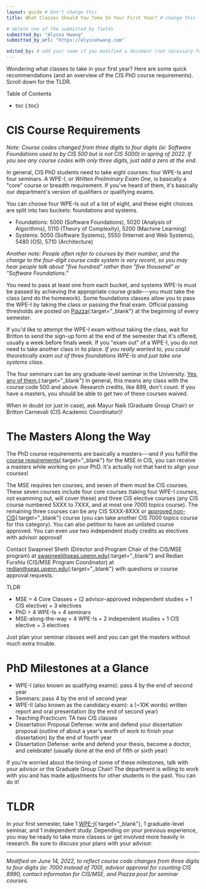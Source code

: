 ```yaml
---
layout: guide # Don't change this
title: What Classes Should You Take In Your First Year? # change this

# delete one of the submitted_by fields
submitted_by: "Alyssa Hwang"
submitted_by_url: "https://alyssahwang.com"

edited_by: # add your name if you modified a document (not necessary for new guides)
---
```

Wondering what classes to take in your first year? Here are some quick recommendations 
(and an overview of the CIS PhD course requirements). Scroll down for the TLDR.

Table of Contents
- toc
{:toc}

# CIS Course Requirements
*Note: Course codes changed from three digits to four digits (ie: Software Foundations used to by CIS 500 but is not CIS 5000) in spring of 2022. If you see any course codes with only three digits, just add a zero at the end.*

In general, CIS PhD students need to take eight courses: four WPE-Is and four seminars. A WPE-I, or *Written Preliminary Exam One*, is basically a "core" course or breadth requirement. If you've heard of them, it's basically our department's version of qualifiers or qualifying exams.

You can choose four WPE-Is out of a list of eight, and these eight choices are split into two buckets: foundations and systems.

- Foundations: 5000 (Software Foundations), 5020 (Analysis of Algorithms), 5110 (Theory of Complexity), 5200 (Machine Learning)
- Systems: 5050 (Software Systems), 5550 (Internet and Web Systems), 5480 (OS), 5710 (Architecture)

*Another note: People often refer to courses by their number, and the change to the four-digit course code system is very recent, so you may hear people talk about "five hundred" rather than "five thousand" or "Software Foundations."*

You need to pass at least one from each bucket, and systems WPE-Is must be passed by achieving the appropriate course grade---you must take the class (and do the homework). Some foundations classes allow you to pass the WPE-I by taking the class or passing the final exam. Official passing thresholds are posted on [Piazza](https://piazza.com/class/jzjxhmkdn7o549){:target="_blank"} at the beginning of every semester.

If you'd like to attempt the WPE-I exam without taking the class, wait for Britton to send the sign-up form at the end of the semester that it's offered, usually a week before finals week. If you "exam out" of a WPE-I, you do not need to take another class in its place. *If you really wanted to, you could theoretically exam out of three foundations WPE-Is and just take one systems class.*

The four seminars can be any graduate-level seminar in the University. [Yes, any of them.](https://piazza.com/class/jzjxhmkdn7o549?cid=146_f1){:target="_blank"} In general, this means any class with the course code 500 and above. Research credits, like 899, don't count. If you have a masters, you should be able to get two of these courses waived.

When in doubt (or just in case), ask Mayur Naik (Graduate Group Chair) or Britton Carnevali (CIS Academic Coordinator)!

# The Masters Along the Way
The PhD course requirements are basically a masters---and if you fulfill the [course requirements](https://www.cis.upenn.edu/graduate/program-offerings/mse-in-cis/requirements/){:target="_blank"} for the MSE in CIS, you can receive a masters while working on your PhD. It's actually not that hard to align your courses!

The MSE requires ten courses, and seven of them must be CIS courses. These seven courses include four core courses (taking four WPE-I *courses*, not examming out, will cover these) and three CIS elective courses (any CIS course numbered 5XXX to 7XXX, and at most one 7000 topics course). The remaining three courses can be any CIS 5XXX-8XXX or [approved non-CIS](https://www.cis.upenn.edu/graduate/advising/handbook/approved-non-cis-electives/){:target="_blank"} course (you can take another CIS 7000 topics course for this category). You can also petition to have an unlisted course approved. You can even use two independent study credits as electives with advisor approval!

Contact Swapneel Sheth (Director and Program Chair of the CIS/MSE program) at [swapneel@seas.upenn.edu](mailto:swapneel@seas.upenn.edu){:target="_blank"} and Redian Furxhiu (CIS/MSE Program Coordinator) at [redian@seas.upenn.edu](mailto:redian@seas.upenn.edu){:target="_blank"} with questions or course approval requests.

TLDR
- MSE = 4 Core Classes + (2 advisor-approved independent studies + 1 CIS elective) + 3 electives
- PhD = 4 WPE-Is + 4 seminars
- MSE-along-the-way = 4 WPE-Is + 2 independent studies + 1 CIS elective + 3 electives

Just plan your seminar classes well and you can get the masters without much extra trouble.

# PhD Milestones at a Glance
- WPE-I (also known as qualifying exams): pass 4 by the end of second year
- Seminars: pass 4 by the end of second year
- WPE-II (also known as the candidacy exam): a (~10K words) written report and oral presentation (by the end of second year)
- Teaching Practicum: TA two CIS classes
- Dissertation Proposal Defense: write and defend your dissertation proposal (outline of about a year's worth of work to finish your dissertation) by the end of fourth year
- Dissertation Defense: write and defend your thesis, become a doctor, and celebrate! (usually done at the end of fifth or sixth year)

If you're worried about the timing of some of these milestones, talk with your advisor or the Graduate Group Chair! The department is willing to work with you and has made adjustments for other students in the past. You can do it!

# TLDR
In your first semester, take 1 [WPE-I](https://www.cis.upenn.edu/graduate/program-offerings/doctoral-program/wpe-i/regulations/){:target="_blank"}, 1 graduate-level seminar, and 1 independent study. Depending on your previous experience, you may be ready to take more classes or get involved more heavily in research. Be sure to discuss your plans with your advisor.

---

*Modified on June 14, 2022, to reflect course code changes from three digits to four digits (ie: 7000 instead of 700), advisor approval for counting CIS 8990, contact informaton for CIS/MSE, and Piazza post for seminar courses.*
